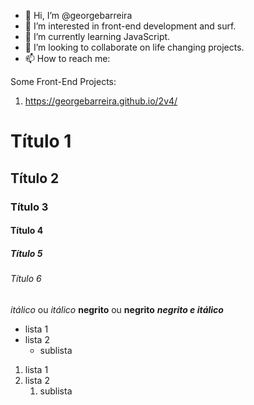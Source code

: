 - 👋 Hi, I’m @georgebarreira
- 👀 I’m interested in front-end development and surf.
- 🌱 I’m currently learning JavaScript.
- 💞️ I’m looking to collaborate on life changing projects.
- 📫 How to reach me: 


Some Front-End Projects:

1. https://georgebarreira.github.io/2v4/

# Título 1 
## Título 2
### Título 3
#### Título 4
##### Título 5
###### Título 6
*itálico* ou _itálico_
**negrito** ou __negrito__
___negrito e itálico___

- lista 1
- lista 2
    - sublista

1. lista 1
2. lista 2
    1. sublista
<!---

Cabeçalhos MarDown

# Título 1 
## Título 2
### Título 3
#### Título 4
##### Título 5
###### Título 6

*itálico* ou _itálico_
**negrito** ou __negrito__
___negrito e itálico___

UL

- lista 1
- lista 2
    - sublista

OL



georgebarreira/georgebarreira is a ✨ special ✨ repository because its `README.md` (this file) appears on your GitHub profile.
You can click the Preview link to take a look at your changes.
--->
